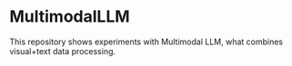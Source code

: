 # MultimodalLLM

This repository shows experiments with Multimodal LLM, what combines visual+text data processing.
